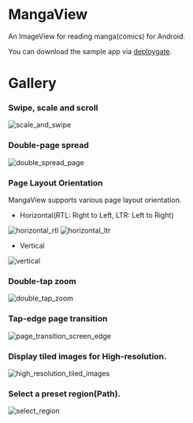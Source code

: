 MangaView
========

An ImageView for reading manga(comics) for Android.

You can download the sample app via [deploygate](https://dply.me/1dakl4).

Gallery
========

### Swipe, scale and scroll
![scale_and_swipe](https://user-images.githubusercontent.com/932136/91121347-8b21f300-e6d2-11ea-895c-a74f6095ebfc.gif)

### Double-page spread
![double_spread_page](https://user-images.githubusercontent.com/932136/91121378-9b39d280-e6d2-11ea-9914-c390ae3000ba.gif)

### Page Layout Orientation
MangaView supports various page layout orientation.

 * Horizontal(RTL: Right to Left, LTR: Left to Right)

![horizontal_rtl](https://user-images.githubusercontent.com/932136/91523749-8199c480-e938-11ea-9d2f-b2a4f7268e4a.gif)
![horizontal_ltr](https://user-images.githubusercontent.com/932136/91523849-bad23480-e938-11ea-89fb-66e24bb8d65f.gif)

 * Vertical
 
![vertical](https://user-images.githubusercontent.com/932136/91523666-4bf4db80-e938-11ea-9b71-d46ec06f5ab7.gif)

### Double-tap zoom
![double_tap_zoom](https://github.com/keiji/mangaview/blob/master/gallery/double_tap_zoom.gif)

### Tap-edge page transition

![page_transition_screen_edge](https://github.com/keiji/mangaview/blob/master/gallery/page_transition_screen_edge.gif)

### Display tiled images for High-resolution.

![high_resolution_tiled_images](https://github.com/keiji/mangaview/blob/master/gallery/high_resolution_tiled_images.gif)

### Select a preset region(Path).

![select_region](https://github.com/keiji/mangaview/blob/master/gallery/select_region.gif)

